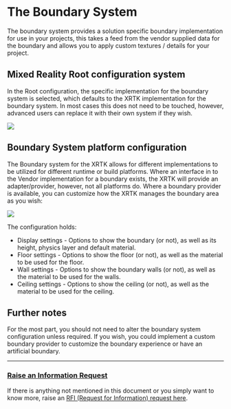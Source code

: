 # The Boundary System

The boundary system provides a solution specific boundary implementation for use in your projects, this takes a feed from the vendor supplied data for the boundary and allows you to apply custom textures / details for your project.

## Mixed Reality Root configuration system

In the Root configuration, the specific implementation for the boundary system is selected, which defaults to the XRTK implementation for the boundary system.  In most cases this does not need to be touched, however, advanced users can replace it with their own system if they wish.

![](../images/Configuation/BoundarySystem/BoundarySystemProfile.png)

## Boundary System platform configuration

The Boundary system for the XRTK allows for different implementations to be utilized for different runtime or build platforms. Where an interface in to the Vendor implementation for a boundary exists, the XRTK will provide an adapter/provider, however, not all platforms do.
Where a boundary provider is available, you can customize how the XRTK manages the boundary area as you wish:

![](../images/Configuation/BoundarySystem/BoundarySystemSettings.png)

The configuration holds:

* Display settings - Options to show the boundary (or not), as well as its height, physics layer and default material.
* Floor settings - Options to show the floor (or not), as well as the material to be used for the floor.
* Wall settings - Options to show the boundary walls (or not), as well as the material to be used for the walls.
* Ceiling settings - Options to show the ceiling (or not), as well as the material to be used for the ceiling.

## Further notes

For the most part, you should not need to alter the boundary system configuration unless required.  If you wish, you could implement a custom boundary provider to customize the boundary experience or have an artificial boundary.

---

### [**Raise an Information Request**](https://github.com/XRTK/XRTK-Core/issues/new?assignees=&labels=question&template=request_for_information.md&title=)

If there is anything not mentioned in this document or you simply want to know more, raise an [RFI (Request for Information) request here](https://github.com/XRTK/XRTK-Core/issues/new?assignees=&labels=question&template=request_for_information.md&title=).
